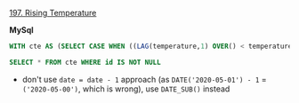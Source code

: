 [197. Rising Temperature](https://leetcode.com/problems/rising-temperature/description/)

**MySql**

```sql
WITH cte AS (SELECT CASE WHEN ((LAG(temperature,1) OVER() < temperature) AND LAG(recordDate,1) OVER() = DATE_SUB(recordDate, INTERVAL 1 DAY)) THEN id END as Id FROM Weather ORDER BY recordDate)

SELECT * FROM cte WHERE id IS NOT NULL
```
- don't use `date = date - 1` approach (as `DATE('2020-05-01') - 1` = `('2020-05-00')`, which is wrong), use `DATE_SUB()` instead